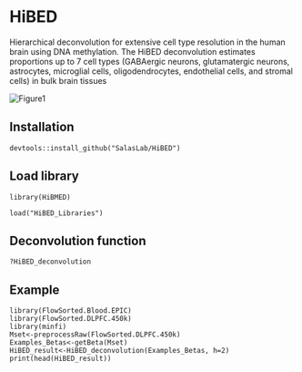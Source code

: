 # HiBED
Hierarchical deconvolution for extensive cell type resolution in the human brain using DNA methylation.
The HiBED deconvolution estimates proportions up to 7 cell types (GABAergic neurons, glutamatergic neurons, astrocytes, microglial cells, oligodendrocytes, endothelial cells, and stromal cells) in bulk brain tissues

![Figure1](https://user-images.githubusercontent.com/32206453/224516354-75e2b4bd-102f-4c11-be84-e40f36daf5f0.png)

## Installation
```
devtools::install_github("SalasLab/HiBED")
```

## Load library 
```
library(HiBMED)

load("HiBED_Libraries")
```

## Deconvolution function
```
?HiBED_deconvolution
```

## Example
```
library(FlowSorted.Blood.EPIC)
library(FlowSorted.DLPFC.450k)
library(minfi)
Mset<-preprocessRaw(FlowSorted.DLPFC.450k)
Examples_Betas<-getBeta(Mset)
HiBED_result<-HiBED_deconvolution(Examples_Betas, h=2)
print(head(HiBED_result))
```


